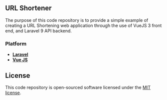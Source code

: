 ## URL Shortener

The purpose of this code repository is to provide a simple example of creating a URL Shortening web application through the use of VueJS 3 front end, and Laravel 9 API backend. 

### Platform

- **[Laravel](https://laravel.com)**
- **[Vue JS](https://vuejs.org)**

## License

This code repository is open-sourced software licensed under the [MIT license](https://opensource.org/licenses/MIT).
